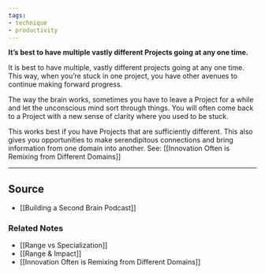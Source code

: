 ```yaml
---
tags:
- technique
- productivity
---
```

**It’s best to have multiple vastly different Projects going at any one time.**

It is best to have multiple, vastly different projects going at any one time. This way, when you’re stuck in one project, you have other avenues to continue making forward progress.

The way the brain works, sometimes you have to leave a Project for a while and let the unconscious mind sort through things. You will often come back to a Project with a new sense of clarity where you used to be stuck.

This works best if you have Projects that are sufficiently different. This also gives you opportunities to make serendipitous connections and bring information from one domain into another. See: [[Innovation Often is Remixing from Different Domains]] 

---

## Source
- [[Building a Second Brain Podcast]]

### Related Notes
- [[Range vs Specialization]]
- [[Range & Impact]]
- [[Innovation Often is Remixing from Different Domains]]